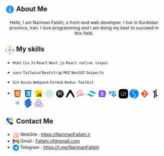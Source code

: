 ## <img width="30" align="center" src="./icons/About.png"> About Me

<p align="center">
  Hello, I am Nariman Falahi, a front-end web developer. I live in Kurdistan province, Iran. I love programming and I am doing my best to succeed in this field.
</p>

## <img width="30" align="center" src="./icons/Skills.png"> My skills

- `Html` `Css` `Js` `React` `Next.js` `React native (expo)`

- `sass` `Tailwind` `Bootstrap` `MUI` `NextUI` `SwiperJs`

- `Git` `Axios` `Webpack` `Formik` `Redux Toolkit`

- <img width="30" align="center" src="./icons/Html.png"> <img width="30" align="center" src="./icons/Css.png"> <img width="30" align="center" src="./icons/Js.png"> <img width="30" align="center" src="./icons/React.png"> <img width="30" align="center" src="./icons/NextJs.png"> <img width="30" align="center" src="./icons/Expo.png"> <img width="30" align="center" src="./icons/Sass.png"> <img width="30" align="center" src="./icons/Tailwind.png"> <img width="30" align="center" src="./icons/Bootstrap.png"> <img width="30" align="center" src="./icons/MUI.png"> <img width="30" align="center" src="./icons/NextUI.png"> <img width="30" align="center" src="./icons/swiper-logo.svg"> <img width="30" align="center" src="./icons/git.png"> <img width="30" align="center" src="./icons/axios.png"> <img width="30" align="center" src="./icons/webpack.png"> <img width="30" align="center" src="./icons/formik.png"> <img width="30" align="center" src="./icons/redux.png">

## <img width="30" align="center" src="./icons/Contact.png"> Contact Me

- <img width="20" align="center" src="./icons/internet.png"> WebSite : https://NarimanFallahi.ir
- <img width="20" align="center" src="./icons/gmail.png"> Gmail : Fallahi.nf@gmail.com
- <img width="20" align="center" src="./icons/telegram.png"> Telegram : https://t.me/NarimanFallahi
